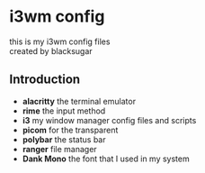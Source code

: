 # i3wm config
this is my i3wm config files  
created by blacksugar

## Introduction
+ **alacritty**  the terminal emulator
+ **rime** the input method
+ **i3** my window manager config files and scripts
+ **picom** for the transparent
+ **polybar** the status bar
+ **ranger** file manager
+ **Dank Mono** the font that I used in my system
